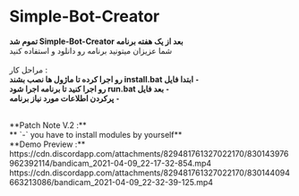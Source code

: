 # Simple-Bot-Creator

**تموم شد Simple-Bot-Creator بعد از یک هفته برنامه**
</br>
شما عزیزان میتونید برنامه رو دانلود و استفاده کنید
</br>
</br>
مراحل کار :
</br>
**رو اجرا کرده تا ماژول ها نصب بشند install.bat ابتدا فایل `-`**
</br>
**رو اجرا کنید تا برنامه اجرا شود run.bat بعد فایل `-`**
</br>
**پرکردن اطلاعات مورد نیاز برنامه `-`**
</br>

</br>
**Patch Note V.2 :**
</br>
** `-` you have to install modules by yourself**
</br>
**Demo Preview :**
https://cdn.discordapp.com/attachments/829481761327022170/830143976962392114/bandicam_2021-04-09_22-17-32-854.mp4
https://cdn.discordapp.com/attachments/829481761327022170/830144094663213086/bandicam_2021-04-09_22-32-39-125.mp4
